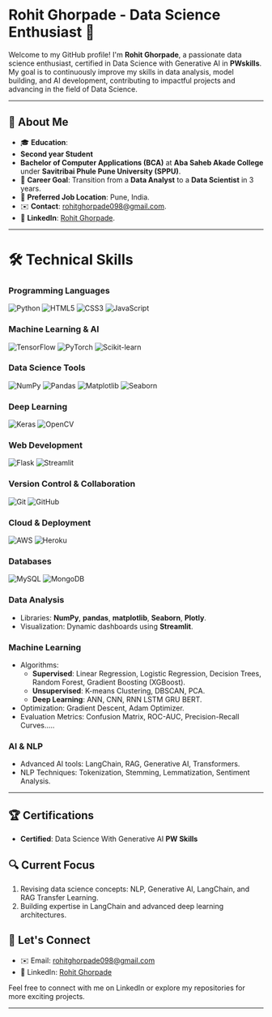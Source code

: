 # Rohit Ghorpade - Data Science Enthusiast 🚀  

Welcome to my GitHub profile! I'm **Rohit Ghorpade**, a passionate data science enthusiast, certified in Data Science with Generative AI in **PWskills**. My goal is to continuously improve my skills in data analysis, model building, and AI development, contributing to impactful projects and advancing in the field of Data Science.

---
## 📖 About Me  

- 🎓 **Education**:
- **Second year Student**
- **Bachelor of Computer Applications (BCA)** at **Aba Saheb Akade College** under **Savitribai Phule Pune University (SPPU)**.  
- 💼 **Career Goal**: Transition from a **Data Analyst** to a **Data Scientist** in 3 years.  
- 📍 **Preferred Job Location**: Pune, India.  
- ✉️ **Contact**: [rohitghorpade098@gmail.com](mailto:rohitghorpade098@gmail.com).  
- 🤝 **LinkedIn**: [Rohit Ghorpade](https://www.linkedin.com/in/rohit-ghorpade-32a139306/).  

---

# 🛠️ Technical Skills

### **Programming Languages**
 ![Python](https://img.shields.io/badge/Python-3776AB?style=flat-square&logo=python&logoColor=white) ![HTML5](https://img.shields.io/badge/HTML5-E34F26?style=flat-square&logo=html5&logoColor=white) ![CSS3](https://img.shields.io/badge/CSS3-1572B6?style=flat-square&logo=css3&logoColor=white) ![JavaScript](https://img.shields.io/badge/JavaScript-F7DF1E?style=flat-square&logo=javascript&logoColor=black)

### **Machine Learning & AI**
![TensorFlow](https://img.shields.io/badge/TensorFlow-FF6F00?style=flat-square&logo=tensorflow&logoColor=white)
 ![PyTorch](https://img.shields.io/badge/PyTorch-EE4C2C?style=flat-square&logo=pytorch&logoColor=white)
 ![Scikit-learn](https://img.shields.io/badge/scikit--learn-F7931E?style=flat-square&logo=scikit-learn&logoColor=white)

 ### **Data Science Tools**
![NumPy](https://img.shields.io/badge/NumPy-013243?style=flat-square&logo=numpy&logoColor=white) ![Pandas](https://img.shields.io/badge/Pandas-150458?style=flat-square&logo=pandas&logoColor=white)  ![Matplotlib](https://img.shields.io/badge/Matplotlib-003B57?style=flat-square&logo=matplotlib&logoColor=white)  ![Seaborn](https://img.shields.io/badge/Seaborn-9C3D6D?style=flat-square&logo=seaborn&logoColor=white)

### **Deep Learning**
 ![Keras](https://img.shields.io/badge/Keras-D00000?style=flat-square&logo=keras&logoColor=white) ![OpenCV](https://img.shields.io/badge/OpenCV-5C3EE8?style=flat-square&logo=opencv&logoColor=white)

### **Web Development**
 ![Flask](https://img.shields.io/badge/Flask-000000?style=flat-square&logo=flask&logoColor=white)  ![Streamlit](https://img.shields.io/badge/Streamlit-FF4B6B?style=flat-square&logo=streamlit&logoColor=white)

### **Version Control & Collaboration**
 ![Git](https://img.shields.io/badge/Git-F05032?style=flat-square&logo=git&logoColor=white) ![GitHub](https://img.shields.io/badge/GitHub-181717?style=flat-square&logo=github&logoColor=white)

### **Cloud & Deployment**
 ![AWS](https://img.shields.io/badge/AWS-232F3E?style=flat-square&logo=amazonaws&logoColor=white) ![Heroku](https://img.shields.io/badge/Heroku-430098?style=flat-square&logo=heroku&logoColor=white)

### **Databases**
 ![MySQL](https://img.shields.io/badge/MySQL-4479A1?style=flat-square&logo=mysql&logoColor=white) ![MongoDB](https://img.shields.io/badge/MongoDB-47A248?style=flat-square&logo=mongodb&logoColor=white)

### Data Analysis  
- Libraries: **NumPy**, **pandas**, **matplotlib**, **Seaborn**, **Plotly**.  
- Visualization: Dynamic dashboards using **Streamlit**.  

### Machine Learning  
- Algorithms:  
  - **Supervised**: Linear Regression, Logistic Regression, Decision Trees, Random Forest, Gradient Boosting (XGBoost).  
  - **Unsupervised**: K-means Clustering, DBSCAN, PCA.  
  - **Deep Learning**: ANN, CNN, RNN LSTM GRU BERT.  
- Optimization: Gradient Descent, Adam Optimizer.  
- Evaluation Metrics: Confusion Matrix, ROC-AUC, Precision-Recall Curves.....

### AI & NLP  
- Advanced AI tools: LangChain, RAG, Generative AI, Transformers.  
- NLP Techniques: Tokenization, Stemming, Lemmatization, Sentiment Analysis.  

---
## 🏆 Certifications  

- **Certified**: Data Science With Generative AI **PW Skills**  

## 🔍 Current Focus  

1. Revising data science concepts: NLP, Generative AI, LangChain, and RAG Transfer Learning.
2. Building expertise in LangChain and advanced deep learning architectures.  

## 📧 Let's Connect  

- ✉️ Email: [rohitghorpade098@gmail.com](mailto:rohitghorpade098@gmail.com)  
- 🔗 LinkedIn: [Rohit Ghorpade](https://www.linkedin.com/in/rohit-ghorpade-32a139306/)  

Feel free to connect with me on LinkedIn or explore my repositories for more exciting projects.

---
